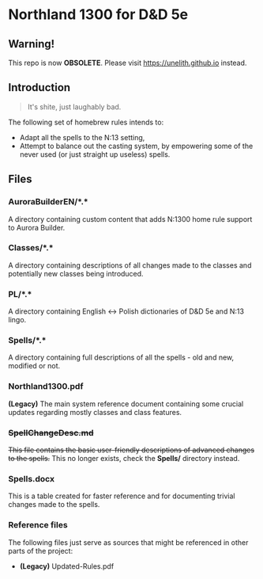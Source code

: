 # Northland 1300 for D&D 5e

## Warning!

This repo is now **OBSOLETE**. Please visit https://unelith.github.io instead.

## Introduction

> It's shite, just laughably bad.

The following set of homebrew rules intends to:
* Adapt all the spells to the N:13 setting,
* Attempt to balance out the casting system, by empowering some of the never used (or just straight up useless) spells.

## Files

### AuroraBuilderEN/\*.\*

A directory containing custom content that adds N:1300 home rule support to Aurora Builder.

### Classes/\*.\*

A directory containing descriptions of all changes made to the classes and potentially new classes being introduced.

### PL/\*.\*

A directory containing English <-> Polish dictionaries of D&D 5e and N:13 lingo.

### Spells/\*.\*

A directory containing full descriptions of all the spells - old and new, modified or not.

### Northland1300.pdf

**(Legacy)** The main system reference document containing some crucial updates regarding mostly classes and class features.

### <s>SpellChangeDesc.md</s>

<s>This file contains the basic user-friendly descriptions of advanced changes to the spells.</s> This no longer exists, check the **Spells/** directory instead.

### Spells.docx

This is a table created for faster reference and for documenting trivial changes made to the spells.

### Reference files

The following files just serve as sources that might be referenced in other parts of the project:
* **(Legacy)** Updated-Rules.pdf
